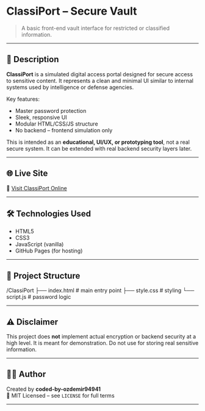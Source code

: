 # ClassiPort – Secure Vault

> A basic front-end vault interface for restricted or classified information.

---

## 🔐 Description

**ClassiPort** is a simulated digital access portal designed for secure access to sensitive content. It represents a clean and minimal UI similar to internal systems used by intelligence or defense agencies.

Key features:
- Master password protection
- Sleek, responsive UI
- Modular HTML/CSS/JS structure
- No backend – frontend simulation only

This is intended as an **educational, UI/UX, or prototyping tool**, not a real secure system. It can be extended with real backend security layers later.

---

## 🌐 Live Site

🔗 [Visit ClassiPort Online](https://ozdemir94941.github.io/ClassiPort)

---

## 🛠️ Technologies Used

- HTML5
- CSS3
- JavaScript (vanilla)
- GitHub Pages (for hosting)

---

## 📁 Project Structure

/ClassiPort
├── index.html # main entry point
├── style.css # styling
└── script.js # password logic


---

## ⚠️ Disclaimer

This project does **not** implement actual encryption or backend security at a high level. It is meant for demonstration. Do not use for storing real sensitive information.

---

## 👨‍💻 Author

Created by **coded-by-ozdemir94941**  
📘 MIT Licensed – see `LICENSE` for full terms

---
